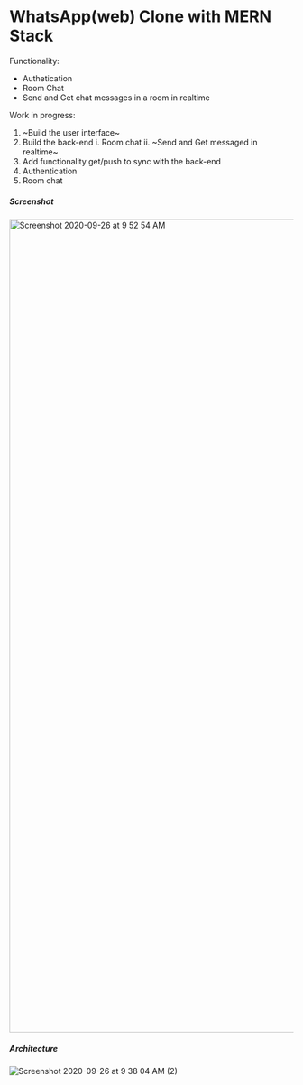 # WhatsApp(web) Clone with MERN Stack 

Functionality: 
- Authetication
- Room Chat
- Send and Get chat messages in a room in realtime 

Work in progress: 
1. ~Build the user interface~
2. Build the back-end 
   i. Room chat
   ii. ~Send and Get messaged in realtime~
3. Add functionality get/push to sync with the back-end
4. Authentication
5. Room chat


##### Screenshot
<img width="1440" alt="Screenshot 2020-09-26 at 9 52 54 AM" src="https://user-images.githubusercontent.com/71149670/94330078-5f9a6d00-ffde-11ea-8214-f73f1b442f16.png">

##### Architecture
![Screenshot 2020-09-26 at 9 38 04 AM (2)](https://user-images.githubusercontent.com/71149670/94329852-3bd62780-ffdc-11ea-9964-0212f9a93a8d.png)
